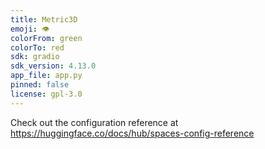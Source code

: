 ```yaml
---
title: Metric3D
emoji: 👁
colorFrom: green
colorTo: red
sdk: gradio
sdk_version: 4.13.0
app_file: app.py
pinned: false
license: gpl-3.0
---
```



Check out the configuration reference at https://huggingface.co/docs/hub/spaces-config-reference
